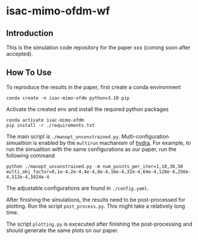 # isac-mimo-ofdm-wf

## Introduction
This is the simulation code repository for the paper xxx (coming soon after accepted).

## How To Use
To reproduce the results in the paper, first create a conda environment
```
conda create -n isac-mimo-ofdm python=3.10 pip
```

Activate the created env and install the required python packages
```
conda activate isac-mimo-ofdm
pip install -r ./requirements.txt
```

The main script is `./manopt_unconstrained.py`. Multi-configuration simualtion is enabled by the `multirun` machanism of [hydra](https://hydra.cc/). For example, to run the simualtion with the same configurations as our paper, run the following command
```
python ./manopt_unconstrained.py -m num_points_per_iter=1,10,30,50 multi_obj_factor=0,1e-4,2e-4,4e-4,8e-4,16e-4,32e-4,64e-4,128e-4,256e-4,512e-4,1024e-4
```
The adjustable configurations are found in `./config.yaml`.

After finishing the simulations, the results need to be post-processed for plotting. Run the script `post_process.py`. This might take a relatively long time.

The script `plotting.py` is excecuted after finishing the post-processing and should generate the same plots on our paper.
